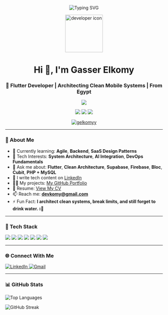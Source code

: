 <p align="center">
  <img src="https://readme-typing-svg.demolab.com?font=Fira+Code&weight=600&pause=1000&color=675fff&center=true&vCenter=true&width=800&lines=Flutter+Developer+from+Egypt;Mobile-First+Architect+%F0%9F%93%B1;Loves+Clean+Code+and+Systems+Thinking" alt="Typing SVG" />
</p>

<p align="center">
  <img src="https://cdn-icons-png.flaticon.com/512/1055/1055687.png" width="120" alt="developer icon" />
</p>

<h1 align="center">Hi 👋, I'm Gasser Elkomy</h1>
<h3 align="center">🚀 Flutter Developer | Architecting Clean Mobile Systems | From Egypt</h3>
<p align="center">
  <img src="https://img.shields.io/badge/🎯%20Open%20to%20Work-success?style=for-the-badge&color=27ae60" />
</p>

<p align="center">
  <img src="https://img.shields.io/badge/Flutter-Expert-blue?style=for-the-badge&logo=flutter&logoColor=white" />
  <img src="https://img.shields.io/badge/Clean%20Architecture-Pro-8e44ad?style=for-the-badge&logo=vercel&logoColor=white" />
  <img src="https://img.shields.io/badge/Supabase%20%26%20Firebase-Stack-27ae60?style=for-the-badge&logo=firebase&logoColor=white" />
</p>

<p align="center">
  <a href="https://github.com/gelkomyy">
    <img src="https://komarev.com/ghpvc/?username=gelkomyy&label=Profile+Views&color=0e75b6&style=flat" alt="gelkomyy" />
  </a>
</p>

---

### 🧠 About Me

- 🌱 Currently learning: **Agile**, **Backend**, **SaaS Design Patterns**
- 🧩 Tech Interests: **System Architecture**, **AI Integration**, **DevOps Fundamentals**
- 💬 Ask me about: **Flutter**, **Clean Architecture**, **Supabase**, **Firebase**, **Bloc**, **Cubit**, **PHP + MySQL**
- 📝 I write tech content on [LinkedIn](https://www.linkedin.com/in/gelkomy)
- 👨‍💻 My projects: [My GitHub Portfolio](https://github.com/gelkomyy/my-apps-portfolio)
- 📄 Resume: [View My CV](https://drive.google.com/file/d/17-b5Pp_q_HVxh_Tc7CBgB9dBRa8kt7OE/view?usp=sharing)
- 📫 Reach me: **devkomy@gmail.com**
- ⚡ Fun Fact: **I architect clean systems, break limits, and still forget to drink water. 💧📱**

---

### 🧰 Tech Stack

<p align="left">
  <img src="https://img.shields.io/badge/Flutter-02569B?style=for-the-badge&logo=flutter&logoColor=white" />
  <img src="https://img.shields.io/badge/Dart-0175C2?style=for-the-badge&logo=dart&logoColor=white" />
  <img src="https://img.shields.io/badge/Firebase-FFCA28?style=for-the-badge&logo=firebase&logoColor=black" />
  <img src="https://img.shields.io/badge/PHP-777BB4?style=for-the-badge&logo=php&logoColor=white" />
  <img src="https://img.shields.io/badge/MySQL-4479A1?style=for-the-badge&logo=mysql&logoColor=white" />
  <img src="https://img.shields.io/badge/Supabase-3FCF8E?style=for-the-badge&logo=supabase&logoColor=white" />
  <img src="https://img.shields.io/badge/Figma-F24E1E?style=for-the-badge&logo=figma&logoColor=white" />
</p>

---

### 🌐 Connect With Me

<p align="left">
  <a href="https://linkedin.com/in/gelkomy" target="_blank">
    <img src="https://img.shields.io/badge/-LinkedIn-%230077B5?style=for-the-badge&logo=linkedin&logoColor=white" alt="LinkedIn" />
  </a>
  <a href="mailto:devkomy@gmail.com" target="_blank">
    <img src="https://img.shields.io/badge/-Gmail-D14836?style=for-the-badge&logo=gmail&logoColor=white" alt="Gmail" />
  </a>
</p>

---

### 📊 GitHub Stats

<p align="left">
  <img src="https://github-readme-stats.vercel.app/api/top-langs/?username=gelkomyy&layout=compact&theme=default" alt="Top Languages" />
</p>

<p align="left">
  <img src="https://github-readme-streak-stats.herokuapp.com/?user=gelkomyy&theme=default" alt="GitHub Streak" />
</p>
